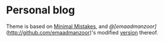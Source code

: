 # Personal blog

Theme is based on [Minimal Mistakes](https://github.com/mmistakes/minimal-mistakes), and *@[emaadmanzoor]*(http://github.com/emaadmanzoor)'s modified [version](http://eyeshalfclosed.com/) thereof.
